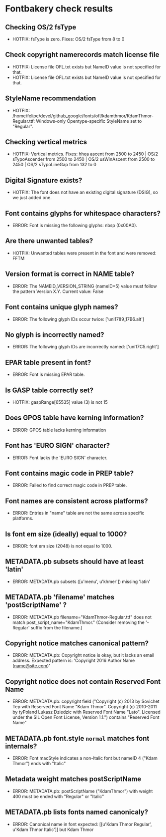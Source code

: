 # Fontbakery check results
## Checking OS/2 fsType
* HOTFIX: fsType is zero. Fixes: OS/2 fsType from 8 to 0

## Check copyright namerecords match license file
* HOTFIX: License file OFL.txt exists but NameID value is not specified for that.
* HOTFIX: License file OFL.txt exists but NameID value is not specified for that.

## StyleName recommendation
* HOTFIX: /home/felipe/devel/github_google/fonts/ofl/kdamthmor/KdamThmor-Regular.ttf: Windows-only Opentype-specific StyleName set to "Regular".

## Checking vertical metrics
* HOTFIX: Vertical metrics. Fixes: hhea ascent from 2500 to 2450 | OS/2 sTypoAscender from 2500 to 2450 | OS/2 usWinAscent from 2500 to 2450 | OS/2 sTypoLineGap from 132 to 0

## Digital Signature exists?
* HOTFIX: The font does not have an existing digital signature (DSIG), so we just added one.

## Font contains glyphs for whitespace characters?
* ERROR: Font is missing the following glyphs: nbsp (0x00A0).

## Are there unwanted tables?
* HOTFIX: Unwanted tables were present in the font and were removed: FFTM

## Version format is correct in NAME table?
* ERROR: The NAMEID_VERSION_STRING (nameID=5) value must follow the pattern Version X.Y. Current value: False

## Font contains unique glyph names?
* ERROR: The following glyph IDs occur twice: ['uni1789_17B6.alt']

## No glyph is incorrectly named?
* ERROR: The following glyph IDs are incorrectly named: ['uni17C5.right']

## EPAR table present in font?
* ERROR: Font is missing EPAR table.

## Is GASP table correctly set?
* HOTFIX: gaspRange[65535] value (3) is not 15

## Does GPOS table have kerning information?
* ERROR: GPOS table lacks kerning information

## Font has 'EURO SIGN' character?
* ERROR: Font lacks the 'EURO SIGN' character.

## Font contains magic code in PREP table?
* ERROR: Failed to find correct magic code in PREP table.

## Font names are consistent across platforms?
* ERROR: Entries in "name" table are not the same across specific platforms.

## Is font em size (ideally) equal to 1000?
* ERROR: font em size (2048) is not equal to 1000.

## METADATA.pb subsets should have at least 'latin'
* ERROR: METADATA.pb subsets ([u'menu', u'khmer']) missing 'latin'

## METADATA.pb 'filename' matches 'postScriptName' ?
* ERROR: METADATA.pb filename="KdamThmor-Regular.ttf" does not match post_script_name="KdamThmor." (Consider removing the '-Regular' suffix from the filename.)

## Copyright notice matches canonical pattern?
* ERROR: METADATA.pb: Copyright notice is okay, but it lacks an email address. Expected pattern is: 'Copyright 2016 Author Name (name@site.com)'

## Copyright notice does not contain Reserved Font Name
* ERROR: METADATA.pb: copyright field ("Copyright (c) 2013 by Sovichet Tep with Reserved Font Name "Kdam Thmor". Copyright (c) 2010-2011 by tyPoland Lukasz Dziedzic with Reserved Font Name "Lato". Licensed under the SIL Open Font License, Version 1.1.") contains "Reserved Font Name"

## METADATA.pb font.style `normal` matches font internals?
* ERROR: Font macStyle indicates a non-Italic font but nameID 4 ("Kdam Thmor") ends with "Italic"

## Metadata weight matches postScriptName
* ERROR: METADATA.pb: postScriptName ("KdamThmor") with weight 400 must be ended with "Regular" or "Italic"

## METADATA.pb lists fonts named canonicaly?
* ERROR: Canonical name in font expected: [[u'Kdam Thmor Regular', u'Kdam Thmor Italic']] but Kdam Thmor

